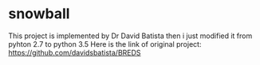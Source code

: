 # snowball
This project is implemented by Dr David Batista then i just modified it from pyhton 2.7 to python 3.5
Here is the link of original project: https://github.com/davidsbatista/BREDS 
